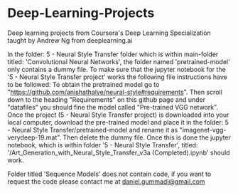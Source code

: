 # Deep-Learning-Projects
Deep learning projects from Coursera's Deep Learning Specialization taught by Andrew Ng from deeplearning.ai


In the folder: 5 - Neural Style Transfer folder which is within main-folder titled: 'Convolutional Neural Networks', the folder named 'pretrained-model' only contains a dummy file. To make sure that the jupyter notebook for the '5 - Neural Style Transfer project' works the following file instructions have to be followed: To obtain the pretrained model go to "https://github.com/anishathalye/neural-style#requirements". Then scroll down to the heading "Requirements" on this github page and under "datafiles" you should fine the model called "Pre-trained VGG network". Once the project (5 - Neural Style Transfer project) is downloaded into your local computer, download the pre-trained model and place it in the folder: 5 - Neural Style Transfer/pretrained-model and rename it as "imagenet-vgg-verydeep-19.mat". Then delete the dummy file. Once this is done the jupyter notebook, which is within folder '5 - Neural Style Transfer', titled: '/Art_Generation_with_Neural_Style_Transfer_v3a (Completed).ipynb' should work.

Folder titled 'Sequence Models' does not contain code, if you want to request the code please contact me at daniel.gummadi@gmail.com 
